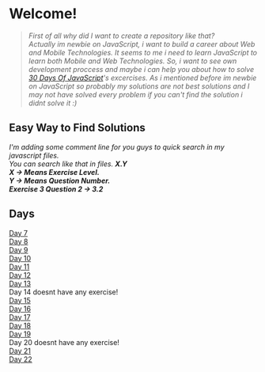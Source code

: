 # Welcome!
>*First of all why did I want to create a repository like that?\
Actually im newbie on JavaScript, i want to build a career about Web and Mobile Technologies. It seems to me i need to learn JavaScript to learn both Mobile and Web Technologies.
So, i want to see own development proccess and maybe i can help you about how to solve  [30 Days Of JavaScript](https://github.com/Asabeneh/30-Days-Of-JavaScript/)'s excercises. As i mentioned before im newbie on JavaScript so probably my solutions are not best solutions and I may not have solved every problem if you can't find the solution i didnt solve it :)*

## Easy Way to Find Solutions 
*I'm adding some comment line for you guys to quick search in my javascript files.\
You can search like that in files. **X.Y**\
**X -> Means Exercise Level.**\
**Y -> Means Question Number.**\
**Exercise 3 Question 2 -> 3.2***

## Days
[Day 7](https://github.com/omurcankaya/30-Days-Of-JavaScript-Solutions/tree/main/Day-07/day7.js)\
[Day 8](https://github.com/omurcankaya/30-Days-Of-JavaScript-Solutions/blob/main/Day-08/day8.js)\
[Day 9](https://github.com/omurcankaya/30-Days-Of-JavaScript-Solutions/blob/main/Day-09/day9.js)\
[Day 10](https://github.com/omurcankaya/30-Days-Of-JavaScript-Solutions/blob/main/Day-10/day10.js)\
[Day 11](https://github.com/omurcankaya/30-Days-Of-JavaScript-Solutions/blob/main/Day-11/day11.js)\
[Day 12](https://github.com/omurcankaya/30-Days-Of-JavaScript-Solutions/blob/main/Day-12/day12.js)\
[Day 13](https://github.com/omurcankaya/30-Days-Of-JavaScript-Solutions/blob/main/Day-13/day13.js)\
Day 14 doesnt have any exercise!\
[Day 15](https://github.com/omurcankaya/30-Days-Of-JavaScript-Solutions/blob/main/Day-15/day15.js)\
[Day 16](https://github.com/omurcankaya/30-Days-Of-JavaScript-Solutions/blob/main/Day-16/day16.js)\
[Day 17](https://github.com/omurcankaya/30-Days-Of-JavaScript-Solutions/blob/main/Day-17/day17.js)\
[Day 18](https://github.com/omurcankaya/30-Days-Of-JavaScript-Solutions/blob/main/Day-18/day18.js)\
[Day 19](https://github.com/omurcankaya/30-Days-Of-JavaScript-Solutions/blob/main/Day-19/day19.js)\
Day 20 doesnt have any exercise!\
[Day 21](https://github.com/omurcankaya/30-Days-Of-JavaScript-Solutions/blob/main/Day-21/day21.js)\
[Day 22](https://github.com/omurcankaya/30-Days-Of-JavaScript-Solutions/blob/main/Day-22/day22.js)